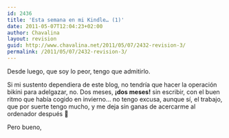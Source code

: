 ```yaml
---
id: 2436
title: 'Esta semana en mi Kindle… (1)'
date: 2011-05-07T12:04:23+02:00
author: Chavalina
layout: revision
guid: http://www.chavalina.net/2011/05/07/2432-revision-3/
permalink: /2011/05/07/2432-revision-3/
---
```

Desde luego, que soy lo peor, tengo que admitirlo.

Si mi sustento dependiera de este blog, no tendría que hacer la operación bikini para adelgazar, no. Dos meses, **¡dos meses!** sin escribir, con el buen ritmo que había cogido en invierno… no tengo excusa, aunque sí, el trabajo, que por suerte tengo mucho, y me deja sin ganas de acercarme al ordenador después 🙁

Pero bueno,